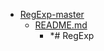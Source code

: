 - <a href = "E:\Node_projects\Node_Way\NBase\_Md\_Index\__Closer\_HPW\_Repos_HowProgrammingWorks_17_05_2020\RegExp-master\cat.RegExp-master\dir.RegExp-master.md">RegExp-master</a>
    - <a href = "E:\Node_projects\Node_Way\NBase\_Md\_Index\__Closer\_HPW\_Repos_HowProgrammingWorks_17_05_2020\RegExp-master\README.md">README.md</a>
        - *# RegExp
